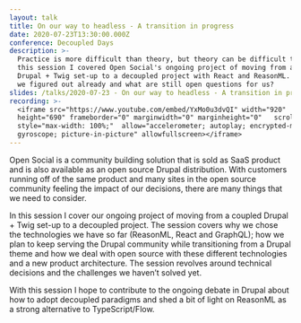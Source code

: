 ```yaml
---
layout: talk
title: On our way to headless - A transition in progress
date: 2020-07-23T13:30:00.000Z
conference: Decoupled Days
description: >-
  Practice is more difficult than theory, but theory can be difficult too. In
  this session I covered Open Social's ongoing project of moving from a coupled
  Drupal + Twig set-up to a decoupled project with React and ReasonML. What have
  we figured out already and what are still open questions for us? 
slides: /talks/2020-07-23 - On our way to headless - A transition in progress.pdf
recording: >-
  <iframe src="https://www.youtube.com/embed/YxMo0u3dvQI" width="920"
  height="690" frameborder="0" marginwidth="0" marginheight="0"   scrolling="no"
  style="max-width: 100%;"  allow="accelerometer; autoplay; encrypted-media;
  gyroscope; picture-in-picture" allowfullscreen></iframe>
---
```

Open Social is a community building solution that is sold as SaaS product and is also available as an open source Drupal distribution. With customers running off of the same product and many sites in the open source community feeling the impact of our decisions, there are many things that we need to consider.

In this session I cover our ongoing project of moving from a coupled Drupal + Twig set-up to a decoupled project. The session covers why we chose the technologies we have so far (ReasonML, React and GraphQL); how we plan to keep serving the Drupal community while transitioning from a Drupal theme and how we deal with open source with these different technologies and a new product architecture. The session revolves around technical decisions and the challenges we haven’t solved yet. 

With this session I hope to contribute to the ongoing debate in Drupal about how to adopt decoupled paradigms and shed a bit of light on ReasonML as a strong alternative to TypeScript/Flow.
